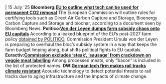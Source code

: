 | 15 July '25
**Bloomberg:[EU to outline what tech can be used for permanent CO2 removal](https://www.bloomberg.com/news/articles/2025-07-15/eu-to-outline-what-tech-can-be-used-for-permanent-co2-removal)**
The European Commission will outline rules for certifying tools such as Direct Air Carbon Capture and Storage, Bioenergy Carbon Capture and Storage and biochar, according to a document seen by Bloomberg News.
**Politico:[Von der Leyen dumps farm subsidy chaos onto EU capitals](https://www.politico.eu/article/ursula-von-der-leyen-european-commission-farm-subsidies-protests-common-agricultural-policy/)**
According to a leaked blueprint of the EU’s post-2027 farm policy [obtained by POLITICO](https://pro.politico.eu/news/201881), Commission President Ursula von der Leyen is preparing to overhaul the bloc’s subsidy system in a way that keeps the farm budget limping along, but shifts political fights to EU capitals.
**Euractiv:[Commission excludes ‘steak’, ‘sausage’ from crackdown on veggie meat labelling](https://www.euractiv.com/section/agriculture-food/news/commission-excludes-steak-sausage-from-crackdown-on-veggie-meat-labelling/)**
Among processed meats, only “bacon” is included in the list of protected names.
**DW:[German tech firm makes rail tracks climate resistant](https://www.dw.com/en/german-tech-firm-makes-rail-tracks-climate-resistant/video-73185329)**
Acoustic technology to detect potential threats to rail tracks due to aging infrastructure and the impacts of climate change.